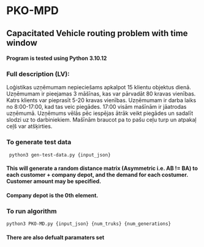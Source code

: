 # PKO-MPD
## Capacitated Vehicle routing problem with time window
#### Program is tested using Python 3.10.12

### Full description (LV):

Loģistikas uzņēmumam nepieciešams apkalpot 15 klientu objektus dienā. Uzņēmumam ir pieejamas 3 māšīnas, kas var pārvadāt 80 kravas vienības. Katrs klients var pieprasīt 5-20 kravas vienības. Uzņēmumam ir darba laiks no 8:00-17:00, kad tas veic piegādes. 17:00 visām mašīnām ir jāatrodas uzņēmumā. Uzņēmums vēlās pēc iespējas ātrāk veikt piegādes un sadalīt slodzi uz to darbiniekiem. Mašīnām braucot pa to pašu ceļu turp un atpakaļ ceļš var atšķirties.

### To generate test data

``` python3 gen-test-data.py {input_json}```
#### This will generate a random distance matrix (Asymmetric i.e. AB != BA) to each customer + company depot, and the demand for each costumer. Customer amount may be specified.
#### Company depot is the 0th element.

### To run algorithm

``` python3 PKO-MD.py {input_json} {num_truks} {num_generations} ```
#### There are also defualt paramaters set